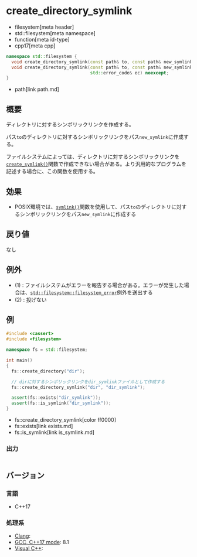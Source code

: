 # create_directory_symlink
* filesystem[meta header]
* std::filesystem[meta namespace]
* function[meta id-type]
* cpp17[meta cpp]

```cpp
namespace std::filesystem {
  void create_directory_symlink(const path& to, const path& new_symlink); // (1)
  void create_directory_symlink(const path& to, const path& new_symlink,
                                std::error_code& ec) noexcept;            // (2)
}
```
* path[link path.md]

## 概要
ディレクトリに対するシンボリックリンクを作成する。

パス`to`のディレクトリに対するシンボリックリンクをパス`new_symlink`に作成する。

ファイルシステムによっては、ディレクトリに対するシンボリックリンクを[`create_symlink()`](create_symlink.md)関数で作成できない場合がある。より汎用的なプログラムを記述する場合に、この関数を使用する。


## 効果
- POSIX環境では、[`symlink()`](https://linuxjm.osdn.jp/html/LDP_man-pages/man2/symlink.2.html)関数を使用して、パス`to`のディレクトリに対するシンボリックリンクをパス`new_symlink`に作成する


## 戻り値
なし


## 例外
- (1) : ファイルシステムがエラーを報告する場合がある。エラーが発生した場合は、[`std::filesystem::filesystem_error`](filesystem_error.md)例外を送出する
- (2) : 投げない


## 例
```cpp example
#include <cassert>
#include <filesystem>

namespace fs = std::filesystem;

int main()
{
  fs::create_directory("dir");

  // dirに対するシンボリックリンクをdir_symlinkファイルとして作成する
  fs::create_directory_symlink("dir", "dir_symlink");

  assert(fs::exists("dir_symlink"));
  assert(fs::is_symlink("dir_symlink"));
}
```
* fs::create_directory_symlink[color ff0000]
* fs::exists[link exists.md]
* fs::is_symlink[link is_symlink.md]

### 出力
```
```

## バージョン
### 言語
- C++17

### 処理系
- [Clang](/implementation.md#clang):
- [GCC, C++17 mode](/implementation.md#gcc): 8.1
- [Visual C++](/implementation.md#visual_cpp):
